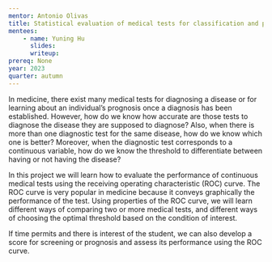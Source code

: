 ```yaml
---
mentor: Antonio Olivas
title: Statistical evaluation of medical tests for classification and prediction
mentees:
    - name: Yuning Hu
      slides:
      writeup:
prereq: None
year: 2023
quarter: autumn
---
```

In medicine, there exist many medical tests for diagnosing a disease or for learning about an individual’s prognosis once a diagnosis has been established. However, how do we know how accurate are those tests to diagnose the disease they are supposed to diagnose? Also, when there is more than one diagnostic test for the same disease, how do we know which one is better? Moreover, when the diagnostic test corresponds to a continuous variable, how do we know the threshold to differentiate between having or not having the disease?

In this project we will learn how to evaluate the performance of continuous medical tests using the receiving operating characteristic (ROC) curve. The ROC curve is very popular in medicine because it conveys graphically the performance of the test. Using properties of the ROC curve, we will learn different ways of comparing two or more medical tests, and different ways of choosing the optimal threshold based on the condition of interest.

If time permits and there is interest of the student, we can also develop a score for screening or prognosis and assess its performance using the ROC curve.
